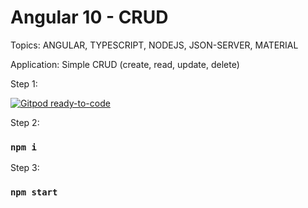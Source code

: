 # Angular 10 - CRUD

Topics: ANGULAR, TYPESCRIPT, NODEJS, JSON-SERVER, MATERIAL

Application: Simple CRUD (create, read, update, delete)

Step 1:

[![Gitpod ready-to-code](https://img.shields.io/badge/Gitpod-ready--to--code-blue?logo=gitpod)](https://gitpod.io/#https://github.com/gilsonmneto/angular-crud)

Step 2:

### `npm i`

Step 3:

### `npm start`